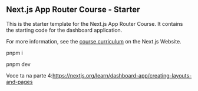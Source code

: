 ## Next.js App Router Course - Starter

This is the starter template for the Next.js App Router Course. It contains the starting code for the dashboard application.

For more information, see the [course curriculum](https://nextjs.org/learn) on the Next.js Website.

pnpm i

pnpm dev

Voce ta na parte 4:https://nextjs.org/learn/dashboard-app/creating-layouts-and-pages
